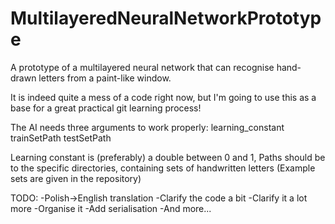# MultilayeredNeuralNetworkPrototype
A prototype of a multilayered neural network that can recognise hand-drawn letters from a paint-like window.

It is indeed quite a mess of a code right now, but I'm going to use this as a base for a great practical git learning process!

The AI needs three arguments to work properly:
learning_constant trainSetPath testSetPath

Learning constant is (preferably) a double between 0 and 1,
Paths should be to the specific directories, containing sets of handwritten letters
(Example sets are given in the repository)


TODO:
-Polish->English translation
-Clarify the code a bit
-Clarify it a lot more
-Organise it
-Add serialisation
-And more...
